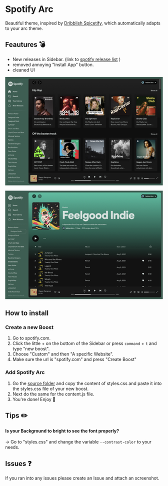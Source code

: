 # Spotify Arc

Beautiful theme, inspired by [Dribblish Spicetify](https://github.com/spicetify/spicetify-themes/tree/master/Dribbblish), which automatically adapts to your arc theme.

## Feautures 💣

- New releases in Sidebar. (link to [spotify release list](https://spotifyreleaselist.netlify.app/) )
- removed annoying "Install App" button.
- cleaned UI



![Spotify Homescreen](spotify_homescreen.png "Homescreen")

![Spotify Playlist](spotify_playlist.png "Playlist")




## How to install

### Create a new Boost

1. Go to spotify.com.
2. Click the little + on the bottom of the Sidebar or press `command` + `t` and type "new boost".
3. Choose "Custom" and then "A specific Website".
4. Make sure the url is "spotify.com" and press "Create Boost"

### Add Spotify Arc

1. Go the [source folder](/src) and copy the content of styles.css and paste it into the styles.css file of your new boost.
2. Next do the same for the content.js file.
3. You're done! Enjoy 👋


## Tips ✏️

#### Is your Background to bright to see the font properly?
 -> Go to "styles.css" and change the variable `--contrast-color` to your needs.
 
 
## Issues ❓
If you ran into any issues please create an Issue and attach an screenshot.
